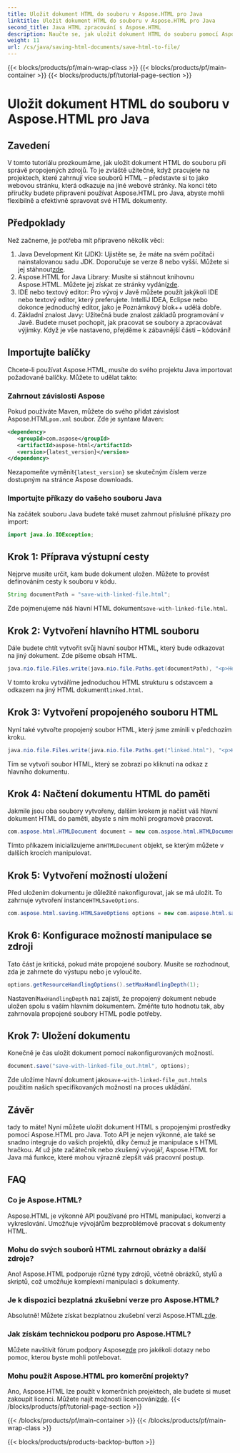 ```yaml
---
title: Uložit dokument HTML do souboru v Aspose.HTML pro Java
linktitle: Uložit dokument HTML do souboru v Aspose.HTML pro Java
second_title: Java HTML zpracování s Aspose.HTML
description: Naučte se, jak uložit dokument HTML do souboru pomocí Aspose.HTML for Java, což je ideální pro snadnou manipulaci s více propojenými zdroji.
weight: 11
url: /cs/java/saving-html-documents/save-html-to-file/
---
```


{{< blocks/products/pf/main-wrap-class >}}
{{< blocks/products/pf/main-container >}}
{{< blocks/products/pf/tutorial-page-section >}}

# Uložit dokument HTML do souboru v Aspose.HTML pro Java

## Zavedení
V tomto tutoriálu prozkoumáme, jak uložit dokument HTML do souboru při správě propojených zdrojů. To je zvláště užitečné, když pracujete na projektech, které zahrnují více souborů HTML – představte si to jako webovou stránku, která odkazuje na jiné webové stránky. Na konci této příručky budete připraveni používat Aspose.HTML pro Java, abyste mohli flexibilně a efektivně spravovat své HTML dokumenty.
## Předpoklady
Než začneme, je potřeba mít připraveno několik věcí:
1.  Java Development Kit (JDK): Ujistěte se, že máte na svém počítači nainstalovanou sadu JDK. Doporučuje se verze 8 nebo vyšší. Můžete si jej stáhnout[zde](https://www.oracle.com/java/technologies/javase-jdk11-downloads.html).
2.  Aspose.HTML for Java Library: Musíte si stáhnout knihovnu Aspose.HTML. Můžete jej získat ze stránky vydání[zde](https://releases.aspose.com/html/java/).
3. IDE nebo textový editor: Pro vývoj v Javě můžete použít jakýkoli IDE nebo textový editor, který preferujete. IntelliJ IDEA, Eclipse nebo dokonce jednoduchý editor, jako je Poznámkový blok++ udělá dobře.
4. Základní znalost Javy: Užitečná bude znalost základů programování v Javě. Budete muset pochopit, jak pracovat se soubory a zpracovávat výjimky.
Když je vše nastaveno, přejděme k zábavnější části – kódování!
## Importujte balíčky
Chcete-li používat Aspose.HTML, musíte do svého projektu Java importovat požadované balíčky. Můžete to udělat takto:
### Zahrnout závislosti Aspose
 Pokud používáte Maven, můžete do svého přidat závislost Aspose.HTML`pom.xml` soubor. Zde je syntaxe Maven:
```xml
<dependency>
   <groupId>com.aspose</groupId>
   <artifactId>aspose-html</artifactId>
   <version>{latest_version}</version>
</dependency>
```
 Nezapomeňte vyměnit`{latest_version}` se skutečným číslem verze dostupným na stránce Aspose downloads.
### Importujte příkazy do vašeho souboru Java
Na začátek souboru Java budete také muset zahrnout příslušné příkazy pro import:
```java
import java.io.IOException;
```

## Krok 1: Příprava výstupní cesty
Nejprve musíte určit, kam bude dokument uložen. Můžete to provést definováním cesty k souboru v kódu.
```java
String documentPath = "save-with-linked-file.html";
```
 Zde pojmenujeme náš hlavní HTML dokument`save-with-linked-file.html`.
## Krok 2: Vytvoření hlavního HTML souboru
Dále budete chtít vytvořit svůj hlavní soubor HTML, který bude odkazovat na jiný dokument. Zde píšeme obsah HTML.
```java
java.nio.file.Files.write(java.nio.file.Paths.get(documentPath), "<p>Hello World!</p><a href='linked.html'>linked file</a>".getBytes());
```
 V tomto kroku vytváříme jednoduchou HTML strukturu s odstavcem a odkazem na jiný HTML dokument`linked.html`.
## Krok 3: Vytvoření propojeného souboru HTML
Nyní také vytvořte propojený soubor HTML, který jsme zmínili v předchozím kroku.
```java
java.nio.file.Files.write(java.nio.file.Paths.get("linked.html"), "<p>Hello linked file!</p>".getBytes());
```
Tím se vytvoří soubor HTML, který se zobrazí po kliknutí na odkaz z hlavního dokumentu.
## Krok 4: Načtení dokumentu HTML do paměti
Jakmile jsou oba soubory vytvořeny, dalším krokem je načíst váš hlavní dokument HTML do paměti, abyste s ním mohli programově pracovat.
```java
com.aspose.html.HTMLDocument document = new com.aspose.html.HTMLDocument(documentPath);
```
 Tímto příkazem inicializujeme an`HTMLDocument` objekt, se kterým můžete v dalších krocích manipulovat.
## Krok 5: Vytvoření možností uložení
Před uložením dokumentu je důležité nakonfigurovat, jak se má uložit. To zahrnuje vytvoření instance`HTMLSaveOptions`.
```java
com.aspose.html.saving.HTMLSaveOptions options = new com.aspose.html.saving.HTMLSaveOptions();
```
## Krok 6: Konfigurace možností manipulace se zdroji
Tato část je kritická, pokud máte propojené soubory. Musíte se rozhodnout, zda je zahrnete do výstupu nebo je vyloučíte. 
```java
options.getResourceHandlingOptions().setMaxHandlingDepth(1);
```
 Nastavení`MaxHandlingDepth` na`1` zajistí, že propojený dokument nebude uložen spolu s vaším hlavním dokumentem. Změňte tuto hodnotu tak, aby zahrnovala propojené soubory HTML podle potřeby.
## Krok 7: Uložení dokumentu
Konečně je čas uložit dokument pomocí nakonfigurovaných možností.
```java
document.save("save-with-linked-file_out.html", options);
```
 Zde uložíme hlavní dokument jako`save-with-linked-file_out.html`s použitím našich specifikovaných možností na proces ukládání.
## Závěr
tady to máte! Nyní můžete uložit dokument HTML s propojenými prostředky pomocí Aspose.HTML pro Java. Toto API je nejen výkonné, ale také se snadno integruje do vašich projektů, díky čemuž je manipulace s HTML hračkou. Ať už jste začátečník nebo zkušený vývojář, Aspose.HTML for Java má funkce, které mohou výrazně zlepšit váš pracovní postup.
## FAQ
### Co je Aspose.HTML?  
Aspose.HTML je výkonné API používané pro HTML manipulaci, konverzi a vykreslování. Umožňuje vývojářům bezproblémově pracovat s dokumenty HTML.
### Mohu do svých souborů HTML zahrnout obrázky a další zdroje?  
Ano! Aspose.HTML podporuje různé typy zdrojů, včetně obrázků, stylů a skriptů, což umožňuje komplexní manipulaci s dokumenty.
### Je k dispozici bezplatná zkušební verze pro Aspose.HTML?  
 Absolutně! Můžete získat bezplatnou zkušební verzi Aspose.HTML[zde](https://releases.aspose.com/).
### Jak získám technickou podporu pro Aspose.HTML?  
 Můžete navštívit fórum podpory Aspose[zde](https://forum.aspose.com/c/html/29) pro jakékoli dotazy nebo pomoc, kterou byste mohli potřebovat.
### Mohu použít Aspose.HTML pro komerční projekty?  
Ano, Aspose.HTML lze použít v komerčních projektech, ale budete si muset zakoupit licenci. Můžete najít možnosti licencování[zde](https://purchase.aspose.com/buy).
{{< /blocks/products/pf/tutorial-page-section >}}

{{< /blocks/products/pf/main-container >}}
{{< /blocks/products/pf/main-wrap-class >}}

{{< blocks/products/products-backtop-button >}}
